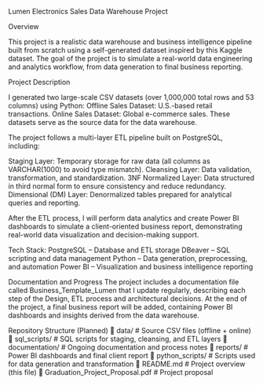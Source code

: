 Lumen Electronics Sales Data Warehouse Project

Overview

This project is a realistic data warehouse and business intelligence pipeline built from scratch using a self-generated dataset inspired by this Kaggle dataset.
The goal of the project is to simulate a real-world data engineering and analytics workflow, from data generation to final business reporting.

Project Description

I generated two large-scale CSV datasets (over 1,000,000 total rows and 53 columns) using Python:
  Offline Sales Dataset: U.S.-based retail transactions.
  Online Sales Dataset: Global e-commerce sales.
These datasets serve as the source data for the data warehouse.

The project follows a multi-layer ETL pipeline built on PostgreSQL, including:

Staging Layer: Temporary storage for raw data (all columns as VARCHAR(1000) to avoid type mismatch).
Cleansing Layer: Data validation, transformation, and standardization.
3NF Normalized Layer: Data structured in third normal form to ensure consistency and reduce redundancy.
Dimensional (DM) Layer: Denormalized tables prepared for analytical queries and reporting.

After the ETL process, I will perform data analytics and create Power BI dashboards to simulate a client-oriented business report, demonstrating real-world data visualization and decision-making support.

Tech Stack:
PostgreSQL – Database and ETL storage
DBeaver – SQL scripting and data management
Python – Data generation, preprocessing, and automation
Power BI – Visualization and business intelligence reporting

Documentation and Progress
The project includes a documentation file called Business_Template_Lumen that I update regularly, describing each step of the Design, ETL process and architectural decisions.
At the end of the project, a final business report will be added, containing Power BI dashboards and insights derived from the data warehouse.

Repository Structure (Planned)
📁 data/                                # Source CSV files (offline + online)
📁 sql_scripts/                         # SQL scripts for staging, cleansing, and ETL layers
📁 documentation/                       # Ongoing documentation and process notes
📁 reports/                             # Power BI dashboards and final client report
📁 python_scripts/                      # Scripts used for data generation and transformation
📄 README.md                            # Project overview (this file)
📄 Graduation_Project_Proposal.pdf      # Project proposal
